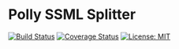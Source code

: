 # Polly SSML Splitter

[![Build Status](https://travis-ci.org/oleglegun/polly-ssml-split.svg?branch=master)](https://travis-ci.org/oleglegun/polly-ssml-split)
[![Coverage Status](https://coveralls.io/repos/github/oleglegun/polly-ssml-split/badge.svg?branch=master)](https://coveralls.io/github/oleglegun/polly-ssml-split?branch=master)
[![License: MIT](https://img.shields.io/badge/License-MIT-yellow.svg)](https://opensource.org/licenses/MIT)
